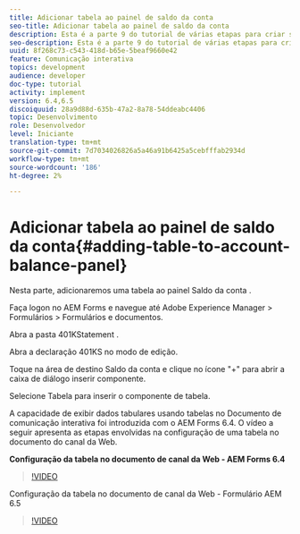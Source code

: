 ```yaml
---
title: Adicionar tabela ao painel de saldo da conta
seo-title: Adicionar tabela ao painel de saldo da conta
description: Esta é a parte 9 do tutorial de várias etapas para criar seu primeiro documento de comunicação interativa.Nesta parte, adicionaremos uma tabela ao painel Saldo da Conta.
seo-description: Esta é a parte 9 do tutorial de várias etapas para criar seu primeiro documento de comunicação interativa.Nesta parte, adicionaremos uma tabela ao painel Saldo da Conta.
uuid: 8f268c73-c543-418d-b65e-5beaf9660e42
feature: Comunicação interativa
topics: development
audience: developer
doc-type: tutorial
activity: implement
version: 6.4,6.5
discoiquuid: 28a9d88d-635b-47a2-8a78-54ddeabc4406
topic: Desenvolvimento
role: Desenvolvedor
level: Iniciante
translation-type: tm+mt
source-git-commit: 7d7034026826a5a46a91b6425a5cebfffab2934d
workflow-type: tm+mt
source-wordcount: '186'
ht-degree: 2%

---
```



# Adicionar tabela ao painel de saldo da conta{#adding-table-to-account-balance-panel}

Nesta parte, adicionaremos uma tabela ao painel Saldo da conta .

Faça logon no AEM Forms e navegue até Adobe Experience Manager > Formulários > Formulários e documentos.

Abra a pasta 401KStatement .

Abra a declaração 401KS no modo de edição.

Toque na área de destino Saldo da conta e clique no ícone &quot;+&quot; para abrir a caixa de diálogo inserir componente.

Selecione Tabela para inserir o componente de tabela.

A capacidade de exibir dados tabulares usando tabelas no Documento de comunicação interativa foi introduzida com o AEM Forms 6.4. O vídeo a seguir apresenta as etapas envolvidas na configuração de uma tabela no documento do canal da Web.

**Configuração da tabela no documento de canal da Web - AEM Forms 6.4**

>[!VIDEO](https://video.tv.adobe.com/v/22360/?quality=9&learn=on)

Configuração da tabela no documento de canal da Web - Formulário AEM 6.5

>[!VIDEO](https://video.tv.adobe.com/v/27847?quality=9&learn=on)


